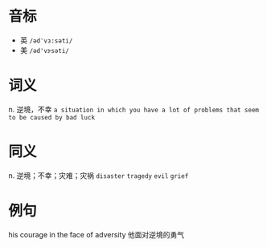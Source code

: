 # 音标

- 英 `/ədˈvɜ:səti/`
- 美 `/əd'vɝsəti/`

# 词义

n. 逆境，不幸
`a situation in which you have a lot of problems that seem to be caused by bad luck`

# 同义

n. 逆境；不幸；灾难；灾祸
`disaster` `tragedy` `evil` `grief`

# 例句

his courage in the face of adversity
他面对逆境的勇气


